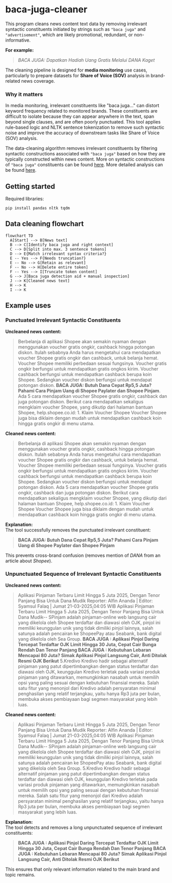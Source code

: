 # baca-juga-cleaner
This program cleans news content text data by removing irrelevant syntactic constituents initiated by strings such as `"baca juga"` and `"advertisement"`, which are likely promotional, redundant, or non-informative.

**For example:**
> *BACA JUGA: Dapatkan Hadiah Uang Gratis Melalui DANA Kaget*

The cleaning pipeline is designed for **media monitoring** use cases, particularly to prepare datasets for **Share of Voice (SOV)** analysis in brand-related news coverage.

### Why it matters
In media monitoring, irrelevant constituents like "baca juga..." can distort keyword frequency related to monitored brands. These constituents are difficult to isolate because they can appear anywhere in the text, span beyond single clauses, and are often poorly punctuated. This tool applies rule-based logic and NLTK sentence tokenization to remove such syntactic noise and improve the accuracy of downstream tasks like Share of Voice (SOV) analysis.

The data-cleaning algorithm removes irrelevant constituents by filtering syntactic constructions associated with `"baca juga"` based on how they are typically constructed within news content. More on syntactic constructions of `"baca juga"` constituents can be found [here](baca_juga_syntax.md). More detailed analysis can be found [here](https://github.com/alanindra/baca-juga-cleaner/blob/main/analysis.ipynb).

## Getting started
Required libraries:
```
pip install pandas nltk tqdm
```

## Data cleaning flowchart
```mermaid
flowchart TD
  A[Start] --> B[News text]
  B --> C[Identify baca juga and right context]
  C --> D[Split into max. 3 sentence tokens]
  D --> E{Match irrelevant syntax criteria?}
  E -- Yes --> F{Needs truncation?}
  E -- No --> G[Retain as relevant]
  F -- No --> H[Delete entire token]
  F -- Yes --> I[Truncate token content]
  G --> J[Baca juga detection aid + manual inspection]
  J --> K[Cleaned news text]
  H --> K
  I --> K
```

## Example uses
### Punctuated Irrelevant Syntactic Constituents
**Uncleaned news content:**
> Berbelanja di aplikasi Shopee akan semakin nyaman dengan menggunakan voucher gratis ongkir, cashback hingga potongan diskon. Itulah sebabnya Anda harus mengetahui cara mendapatkan voucher Shopee gratis ongkir dan cashback, untuk belanja hemat. Voucher Shopee memiliki perbedaan sesuai fungsinya. Voucher gratis ongkir berfungsi untuk mendapatkan gratis ongkos kirim. Voucher cashback berfungsi untuk mendapatkan cashback berupa koin Shopee. Sedangkan voucher diskon berfungsi untuk mendapat potongan diskon. **BACA JUGA: Butuh Dana Cepat Rp5,5 Juta? Pahami Cara Pinjam Uang di Shopee Paylater dan Shopee Pinjam**. Ada 5 cara mendapatkan voucher Shopee gratis ongkir, cashback dan juga potongan diskon. Berikut cara mendapatkan sekaligus mengklaim voucher Shopee, yang dikutip dari halaman bantuan Shopee, help.shopee.co.id: 1. Klaim Voucher Shopee Voucher Shopee juga bisa diklaim dengan mudah untuk mendapatkan cashback koin hingga gratis ongkir di menu utama.

**Cleaned news content:**
> Berbelanja di aplikasi Shopee akan semakin nyaman dengan menggunakan voucher gratis ongkir, cashback hingga potongan diskon. Itulah sebabnya Anda harus mengetahui cara mendapatkan voucher Shopee gratis ongkir dan cashback, untuk belanja hemat. Voucher Shopee memiliki perbedaan sesuai fungsinya. Voucher gratis ongkir berfungsi untuk mendapatkan gratis ongkos kirim. Voucher cashback berfungsi untuk mendapatkan cashback berupa koin Shopee. Sedangkan voucher diskon berfungsi untuk mendapat potongan diskon. Ada 5 cara mendapatkan voucher Shopee gratis ongkir, cashback dan juga potongan diskon. Berikut cara mendapatkan sekaligus mengklaim voucher Shopee, yang dikutip dari halaman bantuan Shopee, help.shopee.co.id: 1. Klaim Voucher Shopee Voucher Shopee juga bisa diklaim dengan mudah untuk mendapatkan cashback koin hingga gratis ongkir di menu utama.

**Explanation:**  
The tool successfully removes the punctuated irrelevant constituent:  
> **BACA JUGA: Butuh Dana Cepat Rp5,5 Juta? Pahami Cara Pinjam Uang di Shopee Paylater dan Shopee Pinjam**

This prevents cross-brand confusion (removes mention of *DANA* from an article about *Shopee*).

### Unpunctuated Sequence of Irrelevant Syntactic Constituents
**Uncleaned news content:**
> Aplikasi Pinjaman Terbaru Limit Hingga 5 Juta 2025, Dengan Tenor Panjang Bisa Untuk Dana Mudik Reporter: Alfin Ananda | Editor: Syamsul Falaq | Jumat 21-03-2025,04:05 WIB Aplikasi Pinjaman Terbaru Limit Hingga 5 Juta 2025, Dengan Tenor Panjang Bisa Untuk Dana Mudik-- SPinjam adalah pinjaman-online web langsung cair yang dikelola oleh Shopee terdaftar dan diawasi oleh OJK, pinjol ini memiliki keunggulan unik yang tidak dimiliki pinjol lainnya, salah satunya adalah pencairan ke ShopeePay atau Seabank, bank digital yang dikelola oleh Sea Group. **BACA JUGA : Aplikasi Pinjol Daring Tercepat Terdaftar OJK Limit Hingga 30 Juta, Cepat Cair Bunga Rendah Dan Tenor Panjang BACA JUGA : Kebutuhan Lebaran Mencapai 80 Juta? Simak Aplikasi Pinjol Langsung Cair, Anti Ditolak Resmi OJK Berikut** 5.Kredivo Kredivo hadir sebagai alternatif pinjaman yang patut dipertimbangkan dengan status terdaftar dan diawasi oleh OJK, keunggulan Kredivo terletak pada variasi produk pinjaman yang ditawarkan, memungkinkan nasabah untuk memilih opsi yang paling sesuai dengan kebutuhan finansial mereka. Salah satu fitur yang menonjol dari Kredivo adalah persyaratan minimal penghasilan yang relatif terjangkau, yaitu hanya Rp3 juta per bulan, membuka akses pembiayaan bagi segmen masyarakat yang lebih luas.

**Cleaned news content:**
> Aplikasi Pinjaman Terbaru Limit Hingga 5 Juta 2025, Dengan Tenor Panjang Bisa Untuk Dana Mudik Reporter: Alfin Ananda | Editor: Syamsul Falaq | Jumat 21-03-2025,04:05 WIB Aplikasi Pinjaman Terbaru Limit Hingga 5 Juta 2025, Dengan Tenor Panjang Bisa Untuk Dana Mudik-- SPinjam adalah pinjaman-online web langsung cair yang dikelola oleh Shopee terdaftar dan diawasi oleh OJK, pinjol ini memiliki keunggulan unik yang tidak dimiliki pinjol lainnya, salah satunya adalah pencairan ke ShopeePay atau Seabank, bank digital yang dikelola oleh Sea Group. 5.Kredivo Kredivo hadir sebagai alternatif pinjaman yang patut dipertimbangkan dengan status terdaftar dan diawasi oleh OJK, keunggulan Kredivo terletak pada variasi produk pinjaman yang ditawarkan, memungkinkan nasabah untuk memilih opsi yang paling sesuai dengan kebutuhan finansial mereka. Salah satu fitur yang menonjol dari Kredivo adalah persyaratan minimal penghasilan yang relatif terjangkau, yaitu hanya Rp3 juta per bulan, membuka akses pembiayaan bagi segmen masyarakat yang lebih luas.

**Explanation:**  
The tool detects and removes a long unpunctuated sequence of irrelevant constituents:
> **BACA JUGA : Aplikasi Pinjol Daring Tercepat Terdaftar OJK Limit Hingga 30 Juta, Cepat Cair Bunga Rendah Dan Tenor Panjang BACA JUGA : Kebutuhan Lebaran Mencapai 80 Juta? Simak Aplikasi Pinjol Langsung Cair, Anti Ditolak Resmi OJK Berikut**

This ensures that only relevant information related to the main brand and topic remains.



